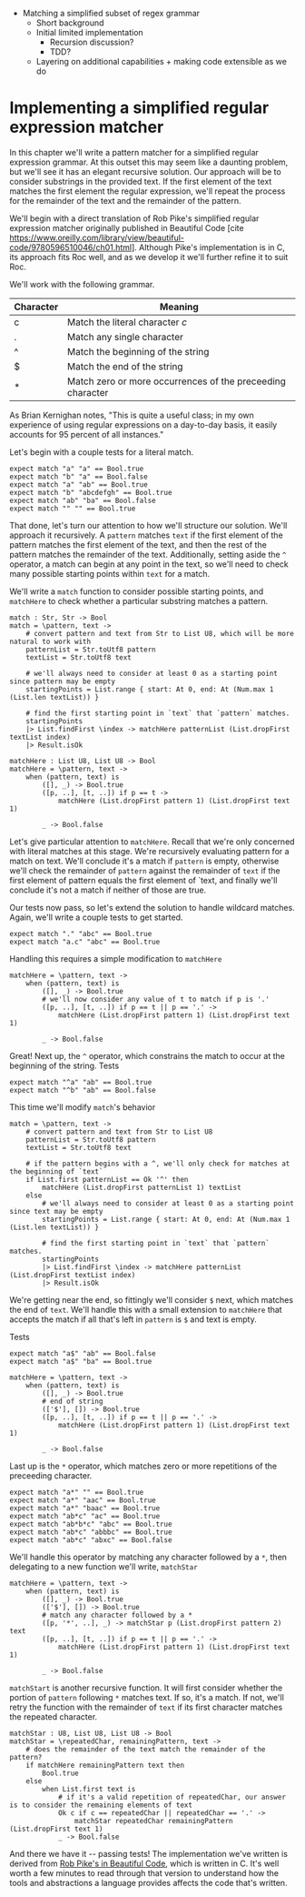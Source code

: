 ---
---

- Matching a simplified subset of regex grammar
  - Short background
  - Initial limited implementation
    - Recursion discussion?
    - TDD?
  - Layering on additional capabilities + making code extensible as we do

# Implementing a simplified regular expression matcher

In this chapter we'll write a pattern matcher for a simplified regular expression grammar. At this outset this may seem like a daunting problem, but we'll see it has an elegant recursive solution. Our approach will be to consider substrings in the provided text. If the first element of the text matches the first element the regular expression, we'll repeat the process for the remainder of the text and the remainder of the pattern.

We'll begin with a direct translation of Rob Pike's simplified regular expression matcher originally published in Beautiful Code [cite https://www.oreilly.com/library/view/beautiful-code/9780596510046/ch01.html].  Although Pike's implementation is in C, its approach fits Roc well, and as we develop it we'll further refine it to suit Roc.

We'll work with the following grammar.

| Character | Meaning |
|-----------| ------- |
| c | Match the literal character _c_ |
| . | Match any single character |
| ^ | Match the beginning of the string |
| $ | Match the end of the string |
| * | Match zero or more occurrences of the preceeding character |

As Brian Kernighan notes, "This is quite a useful class; in my own experience of using regular expressions on a day-to-day basis, it easily accounts for 95 percent of all instances."

Let's begin with a couple tests for a literal match.

```roc
expect match "a" "a" == Bool.true
expect match "b" "a" == Bool.false
expect match "a" "ab" == Bool.true
expect match "b" "abcdefgh" == Bool.true
expect match "ab" "ba" == Bool.false
expect match "" "" == Bool.true
```

That done, let's turn our attention to how we'll structure our solution. We'll approach it recursively. A `pattern` matches `text` if the first element of the pattern matches the first element of the text, and then the rest of the pattern matches the remainder of the text. Additionally, setting aside the `^` operator, a match can begin at any point in the text, so we'll need to check many possible starting points within `text` for a match.

We'll write a `match` function to consider possible starting points, and `matchHere` to check whether a particular substring matches a pattern.


```roc
match : Str, Str -> Bool
match = \pattern, text ->
    # convert pattern and text from Str to List U8, which will be more natural to work with
    patternList = Str.toUtf8 pattern
    textList = Str.toUtf8 text

    # we'll always need to consider at least 0 as a starting point since pattern may be empty
    startingPoints = List.range { start: At 0, end: At (Num.max 1 (List.len textList)) }

    # find the first starting point in `text` that `pattern` matches.
    startingPoints
    |> List.findFirst \index -> matchHere patternList (List.dropFirst textList index)
    |> Result.isOk

matchHere : List U8, List U8 -> Bool
matchHere = \pattern, text ->
    when (pattern, text) is
        ([], _) -> Bool.true
        ([p, ..], [t, ..]) if p == t ->
            matchHere (List.dropFirst pattern 1) (List.dropFirst text 1)

        _ -> Bool.false
```

Let's give particular attention to `matchHere`. Recall that we're only concerned with literal matches at this stage. We're recursively evaluating pattern for a match on text. We'll conclude it's a match if `pattern` is empty, otherwise we'll check the remainder of `pattern` against the remainder of `text` if the first element of pattern equals the first element of `text, and finally we'll conclude it's not a match if neither of those are true.

Our tests now pass, so let's extend the solution to handle wildcard matches. Again, we'll write a couple tests to get started.

```roc
expect match "." "abc" == Bool.true
expect match "a.c" "abc" == Bool.true
```

Handling this requires a simple modification to `matchHere`

```
matchHere = \pattern, text ->
    when (pattern, text) is
        ([], _) -> Bool.true
        # we'll now consider any value of t to match if p is '.'
        ([p, ..], [t, ..]) if p == t || p == '.' ->
            matchHere (List.dropFirst pattern 1) (List.dropFirst text 1)

        _ -> Bool.false
```

Great! Next up, the `^` operator, which constrains the match to occur at the beginning of the string. Tests

```roc
expect match "^a" "ab" == Bool.true
expect match "^b" "ab" == Bool.false
```

This time we'll modify `match`'s behavior
```roc
match = \pattern, text ->
    # convert pattern and text from Str to List U8
    patternList = Str.toUtf8 pattern
    textList = Str.toUtf8 text

    # if the pattern begins with a ^, we'll only check for matches at the beginning of `text`
    if List.first patternList == Ok '^' then
        matchHere (List.dropFirst patternList 1) textList
    else
        # we'll always need to consider at least 0 as a starting point since text may be empty
        startingPoints = List.range { start: At 0, end: At (Num.max 1 (List.len textList)) }

        # find the first starting point in `text` that `pattern` matches.
        startingPoints
        |> List.findFirst \index -> matchHere patternList (List.dropFirst textList index)
        |> Result.isOk
```

We're getting near the end, so fittingly we'll consider `$` next, which matches the end of `text`. We'll handle this with a small extension to `matchHere` that accepts the match if all that's left in `pattern` is `$` and text is empty.

Tests
```roc
expect match "a$" "ab" == Bool.false
expect match "a$" "ba" == Bool.true
```

```roc
matchHere = \pattern, text ->
    when (pattern, text) is
        ([], _) -> Bool.true
        # end of string
        (['$'], []) -> Bool.true
        ([p, ..], [t, ..]) if p == t || p == '.' ->
            matchHere (List.dropFirst pattern 1) (List.dropFirst text 1)

        _ -> Bool.false
```

Last up is the `*` operator, which matches zero or more repetitions of the preceeding character.

```roc
expect match "a*" "" == Bool.true
expect match "a*" "aac" == Bool.true
expect match "a*" "baac" == Bool.true
expect match "ab*c" "ac" == Bool.true
expect match "ab*b*c" "abc" == Bool.true
expect match "ab*c" "abbbc" == Bool.true
expect match "ab*c" "abxc" == Bool.false
```

We'll handle this operator by matching any character followed by a `*`, then delegating to a new function we'll write, `matchStar`

```roc
matchHere = \pattern, text ->
    when (pattern, text) is
        ([], _) -> Bool.true
        (['$'], []) -> Bool.true
        # match any character followed by a *
        ([p, '*', ..], _) -> matchStar p (List.dropFirst pattern 2) text
        ([p, ..], [t, ..]) if p == t || p == '.' ->
            matchHere (List.dropFirst pattern 1) (List.dropFirst text 1)

        _ -> Bool.false
```

`matchStart` is another recursive function. It will first consider whether the portion of `pattern` following `*` matches text. If so, it's a match. If not, we'll retry the function with the remainder of `text` if its first character matches the repeated character.

```roc
matchStar : U8, List U8, List U8 -> Bool
matchStar = \repeatedChar, remainingPattern, text ->
    # does the remainder of the text match the remainder of the pattern?
    if matchHere remainingPattern text then
        Bool.true
    else
        when List.first text is
            # if it's a valid repetition of repeatedChar, our answer is to consider the remaining elements of text
            Ok c if c == repeatedChar || repeatedChar == '.' ->
                matchStar repeatedChar remainingPattern (List.dropFirst text 1)
            _ -> Bool.false
```

And there we have it -- passing tests! The implementation we've written is derived from [Rob Pike's in Beautiful Code](https://www.oreilly.com/library/view/beautiful-code/9780596510046/ch01.html), which is written in C. It's well worth a few minutes to read through that version to understand how the tools and abstractions a language provides affects the code that's written.
